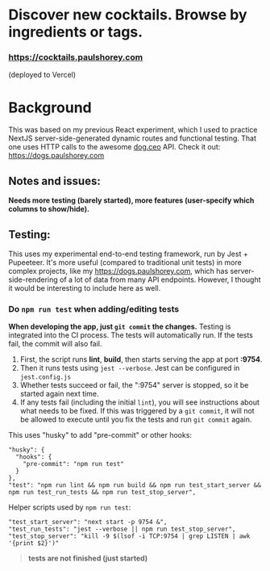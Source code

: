 # Discover new cocktails. Browse by ingredients or tags.

### https://cocktails.paulshorey.com

(deployed to Vercel)

# Background

This was based on my previous React experiment, which I used to practice NextJS server-side-generated dynamic routes and functional testing. That one uses HTTP calls to the awesome [dog.ceo](https://dog.ceo) API. Check it out: https://dogs.paulshorey.com

## Notes and issues:

**Needs more testing (barely started), more features (user-specify which columns to show/hide).**

## Testing:

This uses my experimental end-to-end testing framework, run by Jest + Pupeeteer. It's more useful (compared to traditional unit tests) in more complex projects, like my https://dogs.paulshorey.com, which has server-side-rendering of a lot of data from many API endpoints. However, I thought it would be interesting to include here as well.

### Do **`npm run test`** when adding/editing tests

**When developing the app, just `git commit` the changes.** Testing is integrated into the CI process. The tests will automatically run. If the tests fail, the commit will also fail.

1. First, the script runs **lint**, **build**, then starts serving the app at port **:9754**.
2. Then it runs tests using `jest --verbose`. Jest can be configured in `jest.config.js`
3. Whether tests succeed or fail, the ":9754" server is stopped, so it be started again next time.
4. If any tests fail (including the initial `lint`), you will see instructions about what needs to be fixed. If this was triggered by a `git commit`, it will not be allowed to execute until you fix the tests and run `git commit` again.

This uses "husky" to add "pre-commit" or other hooks:

```
"husky": {
  "hooks": {
    "pre-commit": "npm run test"
  }
},
"test": "npm run lint && npm run build && npm run test_start_server && npm run test_run_tests && npm run test_stop_server",
```

Helper scripts used by `npm run test`:

```
"test_start_server": "next start -p 9754 &",
"test_run_tests": "jest --verbose || npm run test_stop_server",
"test_stop_server": "kill -9 $(lsof -i TCP:9754 | grep LISTEN | awk '{print $2}')"
```

> **tests are not finished (just started)**
